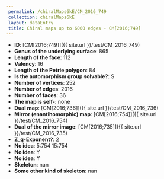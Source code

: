 ```yaml
--- 
 permalink: /chiralMaps6kE/CM_2016_749 
 collection: chiralMaps6kE
 layout: dataEntry
 title: Chiral maps up to 6000 edges - CM[2016;749]
---
```


- **ID**: [CM[2016;749]]({{ site.url }}/test/CM_2016_749)
- **Genus of the underlying surface**: 865
- **Length of the face**: 112
- **Valency**: 16
- **Length of the Petrie polygon**: 84
- **Is the automorphism group solvable?**: S
- **Number of vertices**: 252
- **Number of edges**: 2016
- **Number of faces**: 36
- **The map is self-**: none
- **Dual map**: [CM[2016;736]]({{ site.url }}/test/CM_2016_736)
- **Mirror (enantihomorphic) map**: [CM[2016;754]]({{ site.url }}/test/CM_2016_754)
- **Dual of the mirror image**: [CM[2016;735]]({{ site.url }}/test/CM_2016_735)
- **Z_q-Exponent?**: 2
- **No idea**:  5:754 15:754
- **No idea**: Y
- **No idea**: Y
- **Skeleton**: nan
- **Some other kind of skeleton**: nan
